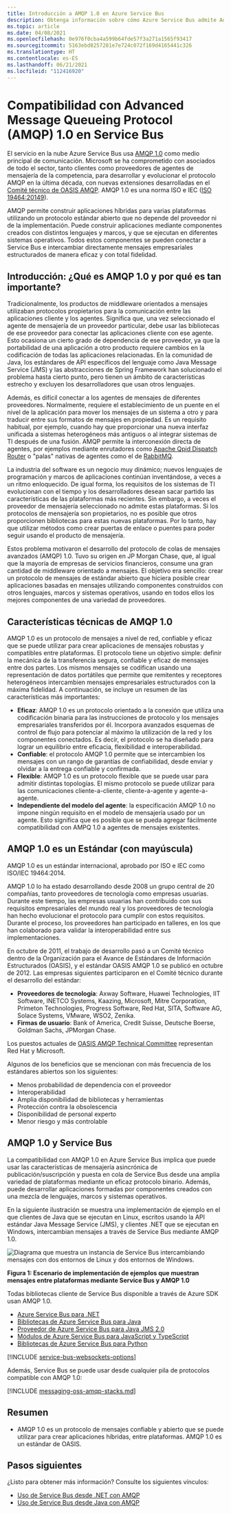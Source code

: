 ```yaml
---
title: Introducción a AMQP 1.0 en Azure Service Bus
description: Obtenga información sobre cómo Azure Service Bus admite Advanced Message Queuing Protocol (AMQP), un protocolo estándar abierto.
ms.topic: article
ms.date: 04/08/2021
ms.openlocfilehash: 0e976f0cba4a599b64fde57f3a271a1565f93417
ms.sourcegitcommit: 5163ebd8257281e7e724c072f169d4165441c326
ms.translationtype: HT
ms.contentlocale: es-ES
ms.lasthandoff: 06/21/2021
ms.locfileid: "112416920"
---
```

# <a name="advanced-message-queueing-protocol-amqp-10-support-in-service-bus"></a>Compatibilidad con Advanced Message Queueing Protocol (AMQP) 1.0 en Service Bus
El servicio en la nube Azure Service Bus usa [AMQP 1.0](http://docs.oasis-open.org/amqp/core/v1.0/amqp-core-overview-v1.0.html) como medio principal de comunicación. Microsoft se ha comprometido con asociados de todo el sector, tanto clientes como proveedores de agentes de mensajería de la competencia, para desarrollar y evolucionar el protocolo AMQP en la última década, con nuevas extensiones desarrolladas en el [Comité técnico de OASIS AMQP](https://www.oasis-open.org/committees/tc_home.php?wg_abbrev=amqp). AMQP 1.0 es una norma ISO e IEC ([ISO 19464:20149](https://www.iso.org/standard/64955.html)). 

AMQP permite construir aplicaciones híbridas para varias plataformas utilizando un protocolo estándar abierto que no depende del proveedor ni de la implementación. Puede construir aplicaciones mediante componentes creados con distintos lenguajes y marcos, y que se ejecutan en diferentes sistemas operativos. Todos estos componentes se pueden conectar a Service Bus e intercambiar directamente mensajes empresariales estructurados de manera eficaz y con total fidelidad.

## <a name="introduction-what-is-amqp-10-and-why-is-it-important"></a>Introducción: ¿Qué es AMQP 1.0 y por qué es tan importante?
Tradicionalmente, los productos de middleware orientados a mensajes utilizaban protocolos propietarios para la comunicación entre las aplicaciones cliente y los agentes. Significa que, una vez seleccionado el agente de mensajería de un proveedor particular, debe usar las bibliotecas de ese proveedor para conectar las aplicaciones cliente con ese agente. Esto ocasiona un cierto grado de dependencia de ese proveedor, ya que la portabilidad de una aplicación a otro producto requiere cambios en la codificación de todas las aplicaciones relacionadas. En la comunidad de Java, los estándares de API específicos del lenguaje como Java Message Service (JMS) y las abstracciones de Spring Framework han solucionado el problema hasta cierto punto, pero tienen un ámbito de características estrecho y excluyen los desarrolladores que usan otros lenguajes.

Además, es difícil conectar a los agentes de mensajes de diferentes proveedores. Normalmente, requiere el establecimiento de un puente en el nivel de la aplicación para mover los mensajes de un sistema a otro y para traducir entre sus formatos de mensajes en propiedad. Es un requisito habitual, por ejemplo, cuando hay que proporcionar una nueva interfaz unificada a sistemas heterogéneos más antiguos o al integrar sistemas de TI después de una fusión. AMQP permite la interconexión directa de agentes, por ejemplos mediante enrutadores como [Apache Qpid Dispatch Router](https://qpid.apache.org/components/dispatch-router/index.html) o "palas" nativas de agentes como el de [RabbitMQ](service-bus-integrate-with-rabbitmq.md).

La industria del software es un negocio muy dinámico; nuevos lenguajes de programación y marcos de aplicaciones continúan inventándose, a veces a un ritmo enloquecido. De igual forma, los requisitos de los sistemas de TI evolucionan con el tiempo y los desarrolladores desean sacar partido las características de las plataformas más recientes. Sin embargo, a veces el proveedor de mensajería seleccionado no admite estas plataformas. Si los protocolos de mensajería son propietarios, no es posible que otros proporcionen bibliotecas para estas nuevas plataformas. Por lo tanto, hay que utilizar métodos como crear puertas de enlace o puentes para poder seguir usando el producto de mensajería.

Estos problema motivaron el desarrollo del protocolo de colas de mensajes avanzados (AMQP) 1.0. Tuvo su origen en JP Morgan Chase, que, al igual que la mayoría de empresas de servicios financieros, consume una gran cantidad de middleware orientado a mensajes. El objetivo era sencillo: crear un protocolo de mensajes de estándar abierto que hiciera posible crear aplicaciones basadas en mensajes utilizando componentes construidos con otros lenguajes, marcos y sistemas operativos, usando en todos ellos los mejores componentes de una variedad de proveedores.

## <a name="amqp-10-technical-features"></a>Características técnicas de AMQP 1.0
AMQP 1.0 es un protocolo de mensajes a nivel de red, confiable y eficaz que se puede utilizar para crear aplicaciones de mensajes robustas y compatibles entre plataformas. El protocolo tiene un objetivo simple: definir la mecánica de la transferencia segura, confiable y eficaz de mensajes entre dos partes. Los mismos mensajes se codifican usando una representación de datos portátiles que permite que remitentes y receptores heterogéneos intercambien mensajes empresariales estructurados con la máxima fidelidad. A continuación, se incluye un resumen de las características más importantes:

* **Eficaz**: AMQP 1.0 es un protocolo orientado a la conexión que utiliza una codificación binaria para las instrucciones de protocolo y los mensajes empresariales transferidos por él. Incorpora avanzados esquemas de control de flujo para potenciar al máximo la utilización de la red y los componentes conectados. Es decir, el protocolo se ha diseñado para lograr un equilibrio entre eficacia, flexibilidad e interoperabilidad.
* **Confiable**: el protocolo AMQP 1.0 permite que se intercambien los mensajes con un rango de garantías de confiabilidad, desde enviar y olvidar a la entrega confiable y confirmada.
* **Flexible**: AMQP 1.0 es un protocolo flexible que se puede usar para admitir distintas topologías. El mismo protocolo se puede utilizar para las comunicaciones cliente-a-cliente, cliente-a-agente y agente-a-agente.
* **Independiente del modelo del agente**: la especificación AMQP 1.0 no impone ningún requisito en el modelo de mensajería usado por un agente. Esto significa que es posible que se pueda agregar fácilmente compatibilidad con AMPQ 1.0 a agentes de mensajes existentes.

## <a name="amqp-10-is-a-standard-with-a-capital-s"></a>AMQP 1.0 es un Estándar (con mayúscula)
AMQP 1.0 es un estándar internacional, aprobado por ISO e IEC como ISO/IEC 19464:2014.

AMQP 1.0 lo ha estado desarrollando desde 2008 un grupo central de 20 compañías, tanto proveedores de tecnología como empresas usuarias. Durante este tiempo, las empresas usuarias han contribuido con sus requisitos empresariales del mundo real y los proveedores de tecnología han hecho evolucionar el protocolo para cumplir con estos requisitos. Durante el proceso, los proveedores han participado en talleres, en los que han colaborado para validar la interoperabilidad entre sus implementaciones.

En octubre de 2011, el trabajo de desarrollo pasó a un Comité técnico dentro de la Organización para el Avance de Estándares de Información Estructurados (OASIS), y el estándar OASIS AMQP 1.0 se publicó en octubre de 2012. Las empresas siguientes participaron en el Comité técnico durante el desarrollo del estándar:

* **Proveedores de tecnología**: Axway Software, Huawei Technologies, IIT Software, INETCO Systems, Kaazing, Microsoft, Mitre Corporation, Primeton Technologies, Progress Software, Red Hat, SITA, Software AG, Solace Systems, VMware, WSO2, Zenika.
* **Firmas de usuario**: Bank of America, Credit Suisse, Deutsche Boerse, Goldman Sachs, JPMorgan Chase.

Los puestos actuales de [OASIS AMQP Technical Committee](https://www.oasis-open.org/committees/tc_home.php?wg_abbrev=amqp) representan Red Hat y Microsoft.

Algunos de los beneficios que se mencionan con más frecuencia de los estándares abiertos son los siguientes:

* Menos probabilidad de dependencia con el proveedor
* Interoperabilidad
* Amplia disponibilidad de bibliotecas y herramientas
* Protección contra la obsolescencia
* Disponibilidad de personal experto
* Menor riesgo y más controlable

## <a name="amqp-10-and-service-bus"></a>AMQP 1.0 y Service Bus
La compatibilidad con AMQP 1.0 en Azure Service Bus implica que puede usar las características de mensajería asincrónica de publicación/suscripción y puesta en cola de Service Bus desde una amplia variedad de plataformas mediante un eficaz protocolo binario. Además, puede desarrollar aplicaciones formadas por componentes creados con una mezcla de lenguajes, marcos y sistemas operativos.

En la siguiente ilustración se muestra una implementación de ejemplo en el que clientes de Java que se ejecutan en Linux, escritos usando la API estándar Java Message Service (JMS), y clientes .NET que se ejecutan en Windows, intercambian mensajes a través de Service Bus mediante AMQP 1.0.

![Diagrama que muestra un instancia de Service Bus intercambiando mensajes con dos entornos de Linux y dos entornos de Windows.][0]

**Figura 1: Escenario de implementación de ejemplos que muestran mensajes entre plataformas mediante Service Bus y AMQP 1.0**

Todas bibliotecas cliente de Service Bus disponible a través de Azure SDK usan AMQP 1.0.

- [Azure Service Bus para .NET](/dotnet/api/overview/azure/service-bus?preserve-view=true)
- [Bibliotecas de Azure Service Bus para Java](/java/api/overview/azure/servicebus?preserve-view=true)
- [Proveedor de Azure Service Bus para Java JMS 2.0](how-to-use-java-message-service-20.md)
- [Módulos de Azure Service Bus para JavaScript y TypeScript](/javascript/api/overview/azure/service-bus?preserve-view=true)
- [Bibliotecas de Azure Service Bus para Python](/python/api/overview/azure/servicebus?preserve-view=true)

[!INCLUDE [service-bus-websockets-options](./includes/service-bus-websockets-options.md)]

Además, Service Bus se puede usar desde cualquier pila de protocolos compatible con AMQP 1.0:

[!INCLUDE [messaging-oss-amqp-stacks.md](../../includes/messaging-oss-amqp-stacks.md)]

## <a name="summary"></a>Resumen
* AMQP 1.0 es un protocolo de mensajes confiable y abierto que se puede utilizar para crear aplicaciones híbridas, entre plataformas. AMQP 1.0 es un estándar de OASIS.

## <a name="next-steps"></a>Pasos siguientes
¿Listo para obtener más información? Consulte los siguientes vínculos:

* [Uso de Service Bus desde .NET con AMQP]
* [Uso de Service Bus desde Java con AMQP]

[0]: ./media/service-bus-amqp-overview/service-bus-amqp-1.png
[Uso de Service Bus desde .NET con AMQP]: service-bus-amqp-dotnet.md
[Uso de Service Bus desde Java con AMQP]: ./service-bus-java-how-to-use-jms-api-amqp.md

